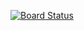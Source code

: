 [![Board Status](https://dev.azure.com/malinayir/018f5112-f5e0-42d0-9da0-5d4b181c6935/cde7b6f1-f3b3-4240-bfb6-c42766e479f3/_apis/work/boardbadge/2518114a-3ee8-4c6e-a612-de0f8ab9082a)](https://dev.azure.com/malinayir/018f5112-f5e0-42d0-9da0-5d4b181c6935/_boards/board/t/cde7b6f1-f3b3-4240-bfb6-c42766e479f3/Microsoft.RequirementCategory)